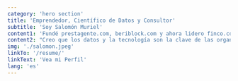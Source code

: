 ```yaml
---
category: 'hero section'
title: 'Emprendedor, Científico de Datos y Consultor'
subtitle: 'Soy Salomón Muriel'
content1: 'Fundé prestagente.com, beriblock.com y ahora lidero finco.co. Mi experticia es en organizaciones basadas en datos y tecnología, el emprendimiento y la creación de productos ganadores utilizando tecnologías de vanguardia.'
content2: "Creo que los datos y la tecnología son la clave de las organizaciones competitivas. Con los datos creamos entendimiento, con el entendimiento construimos conocimiento, y con conocimiento podemos tomar decisiones poderosas. Déjeme ayudarlo a descubrir el potencial de sus datos."
img: './salomon.jpeg'
linkTo: '/resume/'
linkText: 'Vea mi Perfil'
lang: 'es'
---
```

